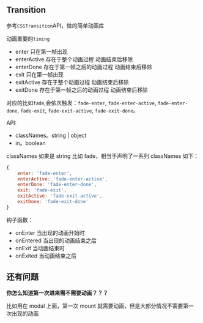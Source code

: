 ## Transition

参考`CSSTransition`API，做的简单动画库

动画重要的`timing`

- enter 只在第一帧出现
- enterActive 存在于整个动画过程 动画结束后移除
- enterDone 存在于第一帧之后的动画过程 动画结束后移除
- exit 只在第一帧出现
- exitActive 存在于整个动画过程 动画结束后移除
- exitDone 存在于第一帧之后的动画过程 动画结束后移除

对应的比如`fade`,会依次触发：`fade-enter`, `fade-enter-active`, `fade-enter-done`, `fade-exit`, `fade-exit-active`, `fade-exit-done`。

API:

- classNames。string | object
- in。boolean

classNames 如果是 string 比如 fade，相当于声明了一系列 classNames 如下：

```js
{
	enter: 'fade-enter',
	enterActive: 'fade-enter-active',
	enterDone: 'fade-enter-done',
	exit: 'fade-exit',
	exitActive: 'fade-exit-active',
	exitDone: 'fade-exit-done'
}
```

钩子函数：

- onEnter 当出现的动画开始时
- onEntered 当出现的动画结束之后
- onExit 当动画结束时
- onExited 当动画结束之后

## 还有问题

**你怎么知道第一次进来需不需要动画？？？**

比如用在 modal 上面，第一次 mount 就需要动画，但是大部分情况不需要第一次出现的动画
